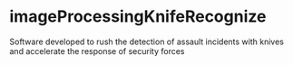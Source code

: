 # imageProcessingKnifeRecognize
Software developed to rush the detection of assault incidents with knives and accelerate the response of security forces
